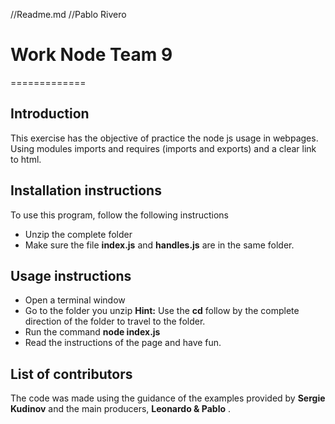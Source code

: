 //Readme.md
//Pablo Rivero

# Work Node Team 9
=============

## Introduction
This exercise has the objective of practice the node js usage in webpages. Using modules imports and requires (imports and exports) and a clear link to html.

## Installation instructions
 To use this program, follow the following instructions

 * Unzip the complete folder
 * Make sure the file __index.js__ and __handles.js__ are in the same folder.

## Usage instructions
 * Open a terminal window
 * Go to the folder you unzip
 __Hint:__ Use the **cd** follow by the complete direction of the folder to travel to the folder.
 * Run the command __node index.js__
 * Read the instructions of the page and have fun.

## List of contributors
The code was made using the guidance of the examples provided by **Sergie Kudinov** and the main producers, **Leonardo & Pablo** .
